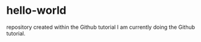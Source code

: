 # hello-world
repository created within the Github tutorial
I am currently doing the Github tutorial.

